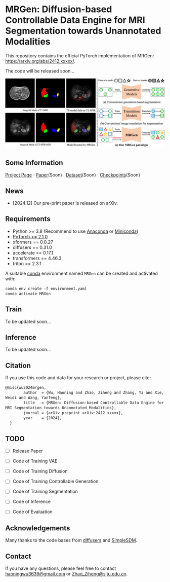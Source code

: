 # MRGen: Diffusion-based Controllable Data Engine for MRI Segmentation towards Unannotated Modalities
This repository contains the official PyTorch implementation of MRGen: https://arxiv.org/abs/2412.xxxxx/.

The code will be released soon...

<div align="center">
   <img src="./teaser.png">
</div>

## Some Information
[Project Page](https://haoningwu3639.github.io/MRGen/)  $\cdot$ [Paper](https://arxiv.org/abs/2412.xxxxx/)(Soon) $\cdot$ [Dataset]()(Soon) $\cdot$ [Checkpoints]()(Soon) 

## News
- [2024.12] Our pre-print paper is released on arXiv.

## Requirements
- Python >= 3.8 (Recommend to use [Anaconda](https://www.anaconda.com/download/#linux) or [Miniconda](https://docs.conda.io/en/latest/miniconda.html))
- [PyTorch >= 2.1.0](https://pytorch.org/)
- xformers == 0.0.27
- diffusers == 0.31.0
- accelerate == 0.17.1
- transformers == 4.46.3
- triton == 2.3.1

A suitable [conda](https://conda.io/) environment named `MRGen` can be created and activated with:

```
conda env create -f environment.yaml
conda activate MRGen
```

## Train

To be updated soon...

## Inference

To be updated soon...


## Citation
If you use this code and data for your research or project, please cite:

	@misc{wu2024mrgen,
            author  = {Wu, Haoning and Zhao, Ziheng and Zhang, Ya and Xie, Weidi and Wang, Yanfeng},
            title   = {MRGen: Diffusion-based Controllable Data Engine for MRI Segmentation towards Unannotated Modalities},
            journal = {arXiv preprint arXiv:2412.xxxxx},
            year    = {2024},
      }

## TODO
- [ ] Release Paper
- [ ] Code of Training VAE
- [ ] Code of Training Diffusion
- [ ] Code of Training Controllable Generation
- [ ] Code of Training Segmentation
- [ ] Code of Inference
- [ ] Code of Evaluation


## Acknowledgements
Many thanks to the code bases from [diffusers](https://github.com/huggingface/diffusers) and [SimpleSDM](https://github.com/haoningwu3639/SimpleSDM).


## Contact
If you have any questions, please feel free to contact haoningwu3639@gmail.com or Zhao_Ziheng@sjtu.edu.cn.
